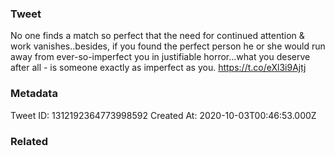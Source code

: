 ### Tweet
No one finds a match so perfect that the need for continued attention &amp; work vanishes..besides, if you found the perfect person he or she would run away from ever-so-imperfect you in justifiable horror...what you deserve after all - is someone exactly as imperfect as you. https://t.co/eXl3i9Ajtj

### Metadata
Tweet ID: 1312192364773998592
Created At: 2020-10-03T00:46:53.000Z

### Related

